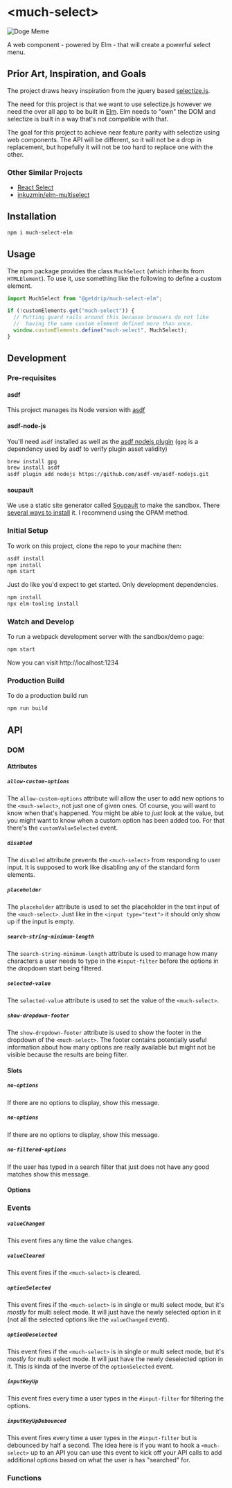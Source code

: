 # \<much-select>

![Doge Meme](site/doge.jpg)

A web component - powered by Elm - that will create a powerful select menu.

## Prior Art, Inspiration, and Goals

The project draws heavy inspiration from the jquery based [selectize.js](https://selectize.github.io/selectize.js/).

The need for this project is that we want to use selectize.js however we need the over all app to be built in [Elm](https://elm-lang.org/). Elm needs to "own" the DOM and selectize is built in a way that's not compatible with that. 

The goal for this project to achieve near feature parity with selectize using web components. The API will be different, so it will not be a drop in replacement, but hopefully it will not be too hard to replace one with the other.

### Other Similar Projects

- [React Select](https://react-select.com/home)
- [inkuzmin/elm-multiselect](https://package.elm-lang.org/packages/inkuzmin/elm-multiselect/)

## Installation

```bash
npm i much-select-elm
```

## Usage

The npm package provides the class `MuchSelect` (which inherits from `HTMLElement`). To use it, use something like the following to define a custom element.

```javascript
import MuchSelect from "@getdrip/much-select-elm";

if (!customElements.get("much-select")) {
  // Putting guard rails around this because browsers do not like
  //  having the same custom element defined more than once.
  window.customElements.define("much-select", MuchSelect);
}
```

## Development

### Pre-requisites

#### asdf
This project manages its Node version with [asdf](https://github.com/asdf-vm/asdf)

#### asdf-node-js

You'll need `asdf` installed as well as the [asdf nodejs plugin](https://github.com/asdf-vm/asdf-nodejs)
(`gpg` is a dependency used by asdf to verify plugin asset validity)

```bash
brew install gpg
brew install asdf
asdf plugin add nodejs https://github.com/asdf-vm/asdf-nodejs.git
```

#### soupault

We use a static site generator called [Soupault](https://soupault.app/) to make the sandbox.
There [several ways to install](https://soupault.app/install/) it. I recommend using the OPAM method.

### Initial Setup

To work on this project, clone the repo to your machine then:

```bash
asdf install
npm install
npm start
```

Just do like you'd expect to get started. Only development dependencies.

``` bash
npm install
npx elm-tooling install
```

### Watch and Develop

To run a webpack development server with the sandbox/demo page:

```bash
npm start
```

Now you can visit http://localhost:1234

### Production Build

To do a production build run

```bash
npm run build
```

## API

### DOM

#### Attributes

##### `allow-custom-options`

The `allow-custom-options` attribute will allow the user to add new options to the `<much-select>`, not just one of given ones. Of course, you will want to know when that's happened. You might be able to _just_ look at the value, but you might want to know when a custom option has been added too. For that there's the `customValueSelected` event.

##### `disabled`

The `disabled` attribute prevents the `<much-select>` from responding to user input. It is supposed to work like disabling any of the standard form elements.

##### `placeholder`

The `placeholder` attribute is used to set the placeholder in the text input of the `<much-select>`. Just like in the `<input type="text">` it should only show up if the input is empty.


##### `search-string-minimum-length`

The `search-string-minimum-length` attribute is used to manage how many characters a user needs to type in the `#input-filter` before the options in the dropdown start being filtered.

##### `selected-value`

The `selected-value` attribute is used to set the value of the `<much-select>`.

##### `show-dropdown-footer`

The `show-dropdown-footer` attribute is used to show the footer in the dropdown of the `<much-select>`. The footer contains potentially useful information about how many options are really available but might not be visible because the results are being filter.

#### Slots

##### `no-options`

If there are no options to display, show this message.

##### `no-options`

If there are no options to display, show this message.

##### `no-filtered-options`

If the user has typed in a search filter that just does not have any good matches show this message.

#### Options

### Events

##### `valueChanged`

This event fires any time the value changes.

##### `valueCleared`

This event fires if the `<much-select>` is cleared.

##### `optionSelected`

This event fires if the `<much-select>` is in single or multi select mode, but it's _mostly_ for multi select mode. It will just have the newly selected option in it (not all the selected options like the `valueChanged` event).

##### `optionDeselected`

This event fires if the `<much-select>` is in single or multi select mode, but it's _mostly_ for multi select mode. It will just have the newly deselected option in it. This is kinda of the inverse of the `optionSelected` event.

##### `inputKeyUp`

This event fires every time a user types in the `#input-filter` for filtering the options.

##### `inputKeyUpDebounced`

This event fires every time a user types in the `#input-filter` but is debounced by half a second. The idea here is if you want to hook a `<much-select>` up to an API you can use this event to kick off your API calls to add additional options based on what the user is has "searched" for.

### Functions
